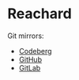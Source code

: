 # Reachard

Git mirrors:

- [Codeberg](https://codeberg.org/reachard-org/reachard)
- [GitHub](https://github.com/reachard-org/reachard)
- [GitLab](https://gitlab.com/reachard-org/reachard)
